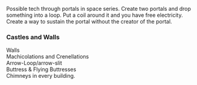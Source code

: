 Possible tech through portals in space series. Create two portals and drop something into a loop. Put a coil around it and you have free electricity. Create a way to sustain the portal without the creator of the portal.

### Castles and Walls
Walls  
Machicolations and Crenellations  
Arrow-Loop/arrow-slit  
Buttress & Flying Buttresses  
Chimneys in every building.


